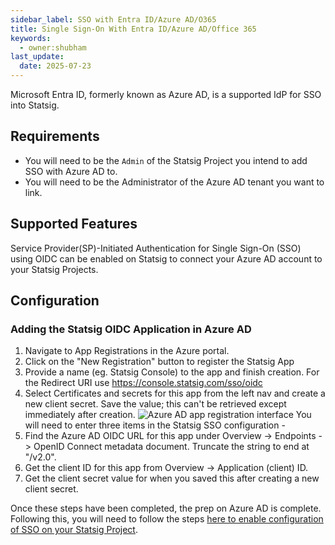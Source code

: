 ```yaml
---
sidebar_label: SSO with Entra ID/Azure AD/O365
title: Single Sign-On With Entra ID/Azure AD/Office 365
keywords:
  - owner:shubham
last_update:
  date: 2025-07-23
---
```

Microsoft Entra ID, formerly known as Azure AD, is a supported IdP for SSO into Statsig.

## Requirements

- You will need to be the `Admin` of the Statsig Project you intend to add SSO with Azure AD to.
- You will need to be the Administrator of the Azure AD tenant you want to link.

## Supported Features

Service Provider(SP)-Initiated Authentication for Single Sign-On (SSO) using OIDC can be enabled on Statsig to connect your Azure AD account to your Statsig Projects.

## Configuration
### Adding the Statsig OIDC Application in Azure AD

1. Navigate to App Registrations in the Azure portal. 
2. Click on the "New Registration" button to register the Statsig App
3. Provide a name (eg. Statsig Console) to the app and finish creation. For the Redirect URI use https://console.statsig.com/sso/oidc 
4. Select Certificates and secrets for this app from the left nav and create a new client secret. Save the value; this can't be retrieved except immediately after creation.
![Azure AD app registration interface](https://user-images.githubusercontent.com/31516123/153957278-5f463453-dd7a-443b-9c1c-2a8c205995f6.png)
You will need to enter three items in the Statsig SSO configuration - 
1. Find the Azure AD OIDC URL for this app under Overview -> Endpoints -> OpenID Connect metadata document. Truncate the string to end at "/v2.0".
2. Get the client ID for this app from Overview -> Application (client) ID.
3. Get the client secret value for when you saved this after creating a new client secret. 

Once these steps have been completed, the prep on Azure AD is complete. Following this, you will need to follow the steps [here to enable configuration of SSO on your Statsig Project](/access-management/sso/overview#configuration).
